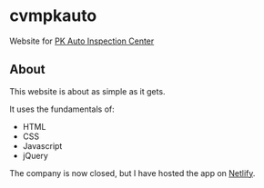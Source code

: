 # cvmpkauto
Website for [PK Auto Inspection Center](https://cvm-pk-auto.netlify.app/)

## About
This website is about as simple as it gets.  

It uses the fundamentals of:
- HTML
- CSS
- Javascript
- jQuery

The company is now closed, but I have hosted the app on [Netlify](https://cvm-pk-auto.netlify.app/).
